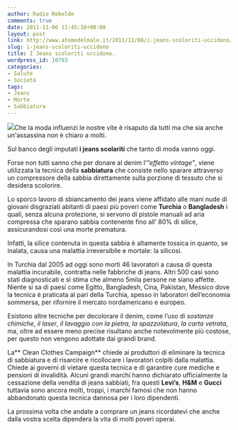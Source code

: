 ```yaml
---
author: Radio Rebelde
comments: true
date: 2011-11-06 11:45:18+00:00
layout: post
link: http://www.atomodelmale.it/2011/11/06/i-jeans-scoloriti-uccidono/
slug: i-jeans-scoloriti-uccidono
title: I Jeans scoloriti uccidono.
wordpress_id: 10793
categories:
- Salute
- Società
tags:
- Jeans
- Morte
- Sabbiatura
---
```


![](http://www.atomodelmale.it/wp-content/uploads/2011/11/jeans-essfe-300x200.jpg)Che la moda influenzi le nostre vite è risaputo da tutti ma che sia anche un'assassina non è chiaro a molti.

Sul banco degli imputati **i jeans scolariti** che tanto di moda vanno oggi.

Forse non tutti sanno che per donare al denim l’_“effetto vintage”_, viene utilizzata la tecnica della **sabbiatura** che consiste nello sparare attraverso un compressore della sabbia direttamente sulla porzione di tessuto che si desidera scolorire.

Lo sporco lavoro di sbiancamento dei jeans viene affidato alle mani nude di giovani disgraziati abitanti di paesi più poveri come **Turchia** o **Bangladesh** i quali, senza alcuna protezione, si servono di pistole manuali ad aria compressa che sparano sabbia contenente fino all’ 80% di silice, assicurandosi così una morte prematura.

Infatti, la silice contenuta in questa sabbia è altamente tossica in quanto, se inalata, causa una malattia irreversibile e mortale: la silicosi.

In Turchia dal 2005 ad oggi sono morti 46 lavoratori a causa di questa malattia incurabile, contratta nelle fabbriche di jeans. Altri 500 casi sono stati diagnosticati e si stima che almeno 5mila persone ne siano affette. Niente si sa di paesi come Egitto, Bangladesh, Cina, Pakistan, Messico dove la tecnica è praticata al pari della Turchia, spesso in laboratori dell’economia sommersa, per rifornire il mercato nordamericano e europeo.

Esistono altre tecniche per decolorare il denim, come l’uso di _sostanze chimiche_, _il laser_, _il lavaggio con la pietra_, _la spazzolatura_, _la carta vetrata_, ma, oltre ad essere meno precise risultano anche notevolmente più costose, per questo non vengono adottate dai grandi brand.


La** Clean Clothes Campaign** chiede ai produttori di eliminare la tecnica di sabbiatura e di risarcire e ricollocare i lavoratori colpiti dalla malattia. Chiede ai governi di vietare questa tecnica e di garantire cure mediche e pensioni di invalidità. Alcuni grandi marchi hanno dichiarato ufficialmente la cessazione della vendita di jeans sabbiati, fra questi **Levi’s**, **H&M** e **Gucci** tuttavia sono ancora molti, troppi, i marchi famosi che non hanno abbandonato questa tecnica dannosa per i loro dipendenti.

La prossima volta che andate a comprare un jeans ricordatevi che anche dalla vostra scelta dipendera la vita di molti poveri operai.
